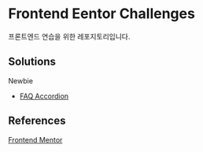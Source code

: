 # Frontend Eentor Challenges

프론트엔드 연습을 위한 레포지토리입니다.

## Solutions

Newbie
- [FAQ Accordion](https://github.com/hyeonpearl/faq-accordion-main)

## References

[Frontend Mentor](https://www.frontendmentor.io/challenges)
